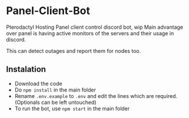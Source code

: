 # Panel-Client-Bot
Pterodactyl Hosting Panel client control discord bot, wip
Main advantage over panel is having active monitors of the servers and their usage in discord.

This can detect outages and report them for nodes too.

## Instalation
- Download the code
- Do `npm install` in the main folder
- Rename `.env.example` to `.env` and edit the lines which are required. (Optionals can be left untouched)
- To run the bot, use `npm start` in the main folder
